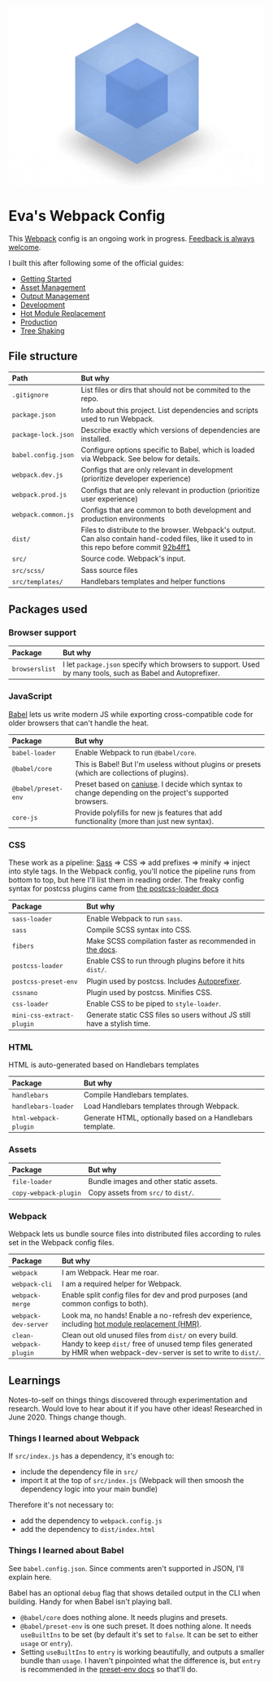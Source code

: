 ![Webpack Logo](./webpack-logo.gif  )
# Eva's Webpack Config

This [Webpack](https://webpack.js.org/) config is an ongoing work in progress. [Feedback is always welcome](mailto:evalarumbe@gmail.com).

I built this after following some of the official guides:

- [Getting Started](https://webpack.js.org/guides/getting-started/)
- [Asset Management](https://webpack.js.org/guides/asset-management/)
- [Output Management](https://webpack.js.org/guides/output-management/)
- [Development](https://webpack.js.org/guides/development/)
- [Hot Module Replacement](https://webpack.js.org/guides/hot-module-replacement/)
- [Production](https://webpack.js.org/guides/production/)
- [Tree Shaking](https://webpack.js.org/guides/tree-shaking/)

## File structure

| Path                      | But why |
| :------------------------ | :------- |
| `.gitignore`              | List files or dirs that should not be commited to the repo. |
| `package.json`            | Info about this project. List dependencies and scripts used to run Webpack. |
| `package-lock.json`       | Describe exactly which versions of dependencies are installed. |
| `babel.config.json`       | Configure options specific to Babel, which is loaded via Webpack. See below for details. |
| `webpack.dev.js`          | Configs that are only relevant in development (prioritize developer experience) |
| `webpack.prod.js`         | Configs that are only relevant in production (prioritize user experience) |
| `webpack.common.js`       | Configs that are common to both development and production environments |
| `dist/`                   | Files to distribute to the browser. Webpack's output. Can also contain hand-coded files, like it used to in this repo before commit [92b4ff1](https://github.com/evalarumbe/my-first-webpack-config/commit/92b4ff12bfe86bf20d330f03fa7f1fe27057d621#diff-b9cfc7f2cdf78a7f4b91a753d10865a2) |
| `src/`                    | Source code. Webpack's input. |
| `src/scss/`               | Sass source files |
| `src/templates/`          | Handlebars templates and helper functions |

## Packages used

### Browser support

| Package                   | But why |
| :------------------------ | :------ |
| `browserslist`            | I let `package.json` specify which browsers to support. Used by many tools, such as Babel and Autoprefixer. |

### JavaScript

[Babel](https://babeljs.io/) lets us write modern JS while exporting cross-compatible code for older browsers that can't handle the heat.

| Package                   | But why |
| :------------------------ | :------ |
| `babel-loader`            | Enable Webpack to run `@babel/core`. |
| `@babel/core`             | This is Babel! But I'm useless without plugins or presets (which are collections of plugins). |
| `@babel/preset-env`       | Preset based on [caniuse](https://caniuse.com/). I decide which syntax to change depending on the project's supported browsers. |
| `core-js`                 | Provide polyfills for new js features that add functionality (more than just new syntax). |

### CSS

These work as a pipeline: [Sass](https://sass-lang.com/) => CSS => add prefixes => minify => inject into style tags.
In the Webpack config, you'll notice the pipeline runs from bottom to top, but here I'll list them in reading order. The freaky config syntax for postcss plugins came from [the postcss-loader docs](https://webpack.js.org/loaders/postcss-loader/#plugins)

| Package                   | But why |
| :------------------------ | :------ |
| `sass-loader`             | Enable Webpack to run `sass`. |
| `sass`                    | Compile SCSS syntax into CSS. |
| `fibers`                  | Make SCSS compilation faster as recommended in [the docs](https://webpack.js.org/loaders/sass-loader/). |
| `postcss-loader`          | Enable CSS to run through plugins before it hits `dist/`. |
| `postcss-preset-env`      | Plugin used by postcss. Includes [Autoprefixer](http://autoprefixer.github.io/). |
| `cssnano`                 | Plugin used by postcss. Minifies CSS. |
| `css-loader`              | Enable CSS to be piped to `style-loader`. |
| `mini-css-extract-plugin` | Generate static CSS files so users without JS still have a stylish time. |

### HTML

HTML is auto-generated based on Handlebars templates

| Package                   | But why |
| :------------------------ | :------ |
| `handlebars`              | Compile Handlebars templates. |
| `handlebars-loader`       | Load Handlebars templates through Webpack. |
| `html-webpack-plugin`     | Generate HTML, optionally based on a Handlebars template. |

### Assets

| Package                   | But why |
| :------------------------ | :------ |
| `file-loader`             | Bundle images and other static assets. |
| `copy-webpack-plugin`     | Copy assets from `src/` to `dist/`. |

### Webpack

Webpack lets us bundle source files into distributed files according to rules set in the Webpack config files.

| Package                   | But why |
| :------------------------ | :------ |
| `webpack`                 | I am Webpack. Hear me roar. |
| `webpack-cli`             | I am a required helper for Webpack. |
| `webpack-merge`           | Enable split config files for dev and prod purposes (and common configs to both). |
| `webpack-dev-server`      | Look ma, no hands! Enable a no-refresh dev experience, including [hot module replacement (HMR)](https://webpack.js.org/concepts/hot-module-replacement/). |
| `clean-webpack-plugin`    | Clean out old unused files from `dist/` on every build. Handy to keep `dist/` free of unused temp files generated by HMR when webpack-dev-server is set to write to `dist/`. |

## Learnings

Notes-to-self on things things discovered through experimentation and research. Would love to hear about it if you have other ideas! Researched in June 2020. Things change though.

### Things I learned about Webpack

If `src/index.js` has a dependency, it's enough to:

- include the dependency file in `src/`
- import it at the top of `src/index.js` (Webpack will then smoosh the dependency logic into your main bundle)

Therefore it's not necessary to:

- add the dependency to `webpack.config.js`
- add the dependency to `dist/index.html`

### Things I learned about Babel

See `babel.config.json`. Since comments aren't supported in JSON, I'll explain here.

Babel has an optional `debug` flag that shows detailed output in the CLI when building. Handy for when Babel isn't playing ball.

- `@babel/core` does nothing alone. It needs plugins and presets.
- `@babel/preset-env` is one such preset. It does nothing alone. It needs `useBuiltIns` to be set (by default it's set to `false`. It can be set to either `usage` or `entry`).
- Setting `useBuiltIns` to `entry` is working beautifully, and outputs a smaller bundle than `usage`. I haven't pinpointed what the difference is, but `entry` is recommended in the [preset-env docs](https://babeljs.io/docs/en/babel-preset-env) so that'll do.
